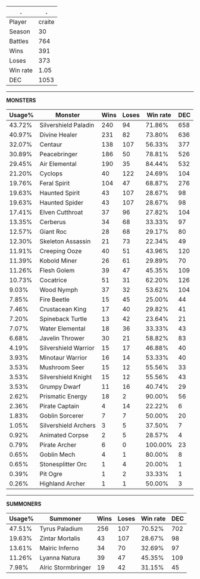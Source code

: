 .|.
|-|-
Player|craite
Season|30
Battles|764
Wins|391
Loses|373
Win rate|1.05
DEC|1053

---
**MONSTERS**

Usage%|Monster|Wins|Loses|Win rate|DEC|
-|-|-|-|-|-|
43.72%|Silvershield Paladin|240|94|71.86%|658|
40.97%|Divine Healer|231|82|73.80%|636|
32.07%|Centaur|138|107|56.33%|377|
30.89%|Peacebringer|186|50|78.81%|526|
29.45%|Air Elemental|190|35|84.44%|532|
21.20%|Cyclops|40|122|24.69%|104|
19.76%|Feral Spirit|104|47|68.87%|276|
19.63%|Haunted Spirit|43|107|28.67%|98|
19.63%|Haunted Spider|43|107|28.67%|98|
17.41%|Elven Cutthroat|37|96|27.82%|104|
13.35%|Cerberus|34|68|33.33%|97|
12.57%|Giant Roc|28|68|29.17%|80|
12.30%|Skeleton Assassin|21|73|22.34%|49|
11.91%|Creeping Ooze|40|51|43.96%|120|
11.39%|Kobold Miner|26|61|29.89%|70|
11.26%|Flesh Golem|39|47|45.35%|109|
10.73%|Cocatrice|51|31|62.20%|126|
9.03%|Wood Nymph|37|32|53.62%|104|
7.85%|Fire Beetle|15|45|25.00%|44|
7.46%|Crustacean King|17|40|29.82%|41|
7.20%|Spineback Turtle|13|42|23.64%|21|
7.07%|Water Elemental|18|36|33.33%|43|
6.68%|Javelin Thrower|30|21|58.82%|83|
4.19%|Silvershield Warrior|15|17|46.88%|40|
3.93%|Minotaur Warrior|16|14|53.33%|40|
3.53%|Mushroom Seer|15|12|55.56%|33|
3.53%|Silvershield Knight|15|12|55.56%|43|
3.53%|Grumpy Dwarf|11|16|40.74%|29|
2.62%|Prismatic Energy|18|2|90.00%|56|
2.36%|Pirate Captain|4|14|22.22%|6|
1.83%|Goblin Sorcerer|7|7|50.00%|20|
1.05%|Silvershield Archers|3|5|37.50%|7|
0.92%|Animated Corpse|2|5|28.57%|4|
0.79%|Pirate Archer|6|0|100.00%|23|
0.65%|Goblin Mech|4|1|80.00%|8|
0.65%|Stonesplitter Orc|1|4|20.00%|1|
0.39%|Pit Ogre|1|2|33.33%|1|
0.26%|Highland Archer|1|1|50.00%|3|

---
**SUMMONERS**

Usage%|Summoner|Wins|Loses|Win rate|DEC|
-|-|-|-|-|-|
47.51%|Tyrus Paladium|256|107|70.52%|702|
19.63%|Zintar Mortalis|43|107|28.67%|98|
13.61%|Malric Inferno|34|70|32.69%|97|
11.26%|Lyanna Natura|39|47|45.35%|109|
7.98%|Alric Stormbringer|19|42|31.15%|45|
